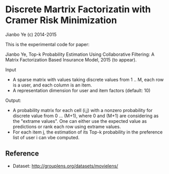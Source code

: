# Discrete Martrix Factorizatin with Cramer Risk Minimization
Jianbo Ye (c) 2014-2015

This is the experimental code for paper:

Jianbo Ye, Top-k Probability Estimation Using Collaborative Filtering: A Matrix Factorization Based Insurance Model, 2015 (to appear).

Input 
 - A sparse matrix with values taking discrete values from 1 .. M, each row is a user, and each column is an item. 
 - A representation dimension for user and item factors (default: 10)
  
Output: 
 - A probability matrix for each cell (i,j) with a nonzero probability for discrete value from 0 ... (M+1), where 0 and (M+1) are considering as the "extrame values". One can either use the expected value as predictions or rank each row using extrame values.
 - For each item j, the estimation of its Top-k probability in the preference list of user i can vbe computed. 


## Reference
 - Dataset: http://grouplens.org/datasets/movielens/
